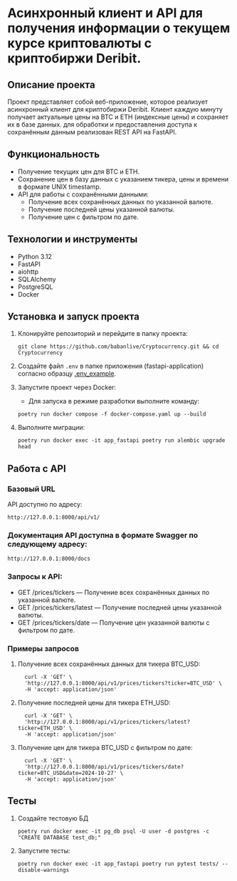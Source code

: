 # Асинхронный клиент и API для получения информации о текущем курсе криптовалюты с криптобиржи Deribit.

## Описание проекта

Проект представляет собой веб-приложение, которое реализует асинхронный клиент для криптобиржи Deribit. Клиент каждую минуту получает актуальные цены на BTC и ETH (индексные цены) и сохраняет их в базе данных. для обработки и предоставления доступа к сохранённым данным реализован REST API на FastAPI.

## Функциональность

- Получение текущих цен для BTC и ETH.
- Сохранение цен в базу данных с указанием тикера, цены и времени в формате UNIX timestamp.
- API для работы с сохранёнными данными:
  - Получение всех сохранённых данных по указанной валюте.
  - Получение последней цены указанной валюты.
  - Получение цен с фильтром по дате.

## Технологии и инструменты

- Python 3.12
- FastAPI
- aiohttp
- SQLAlchemy
- PostgreSQL
- Docker

## Установка и запуск проекта

1. Клонируйте репозиторий и перейдите в папку проекта:

    ```shell
    git clone https://github.com/babanlive/Cryptocurrency.git && cd Cryptocurrency
    ```

2. Создайте файл `.env` в папке приложения (fastapi-application) согласно образцу [.env_example](fastapi-application/.env.example).

3. Запустите проект через Docker:

    - Для запуска в режиме разработки выполните команду:

    ```shell
    poetry run docker compose -f docker-compose.yaml up --build
    ```

4. Выполните миграции:

    ```shell
    poetry run docker exec -it app_fastapi poetry run alembic upgrade head
    ```

## Работа с API

### Базовый URL

API доступно по адресу:

```shell
http://127.0.0.1:8000/api/v1/
```

### Документация API доступна в формате Swagger по следующему адресу:

```shell
http://127.0.0.1:8000/docs
```

### Запросы к API:

 - GET /prices/tickers — Получение всех сохранённых данных по указанной валюте.
 - GET /prices/tickers/latest — Получение последней цены указанной валюты.
 - GET /prices/tickers/date — Получение цен указанной валюты с фильтром по дате.


### Примеры запросов
1. Получение всех сохранённых данных для тикера BTC_USD:

    ```shell
      curl -X 'GET' \
      'http://127.0.0.1:8000/api/v1/prices/tickers?ticker=BTC_USD' \
      -H 'accept: application/json'
    ```

2. Получение последней цены для тикера ETH_USD:
    ```shell
      curl -X 'GET' \
      'http://127.0.0.1:8000/api/v1/prices/tickers/latest?ticker=ETH_USD' \
      -H 'accept: application/json'
    ```

3. Получение цен для тикера BTC_USD с фильтром по дате:

    ```shell
      curl -X 'GET' \
      'http://127.0.0.1:8000/api/v1/prices/tickers/date?ticker=BTC_USD&date=2024-10-27' \
      -H 'accept: application/json'
    ```

## Тесты
1. Создайте тестовую БД

    ```shell
    poetry run docker exec -it pg_db psql -U user -d postgres -c "CREATE DATABASE test_db;"
    ```

2. Запустите тесты:

    ```shell
    poetry run docker exec -it app_fastapi poetry run pytest tests/ --disable-warnings
    ```

